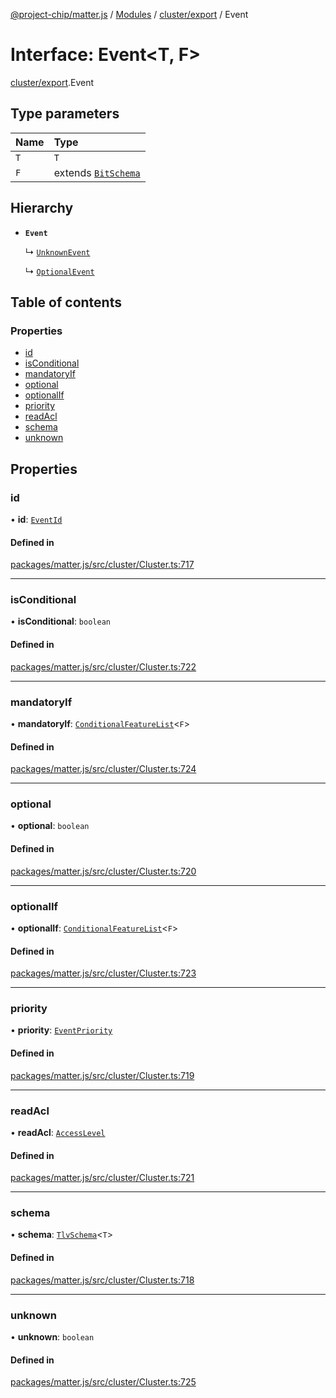 [@project-chip/matter.js](../README.md) / [Modules](../modules.md) / [cluster/export](../modules/cluster_export.md) / Event

# Interface: Event\<T, F\>

[cluster/export](../modules/cluster_export.md).Event

## Type parameters

| Name | Type |
| :------ | :------ |
| `T` | `T` |
| `F` | extends [`BitSchema`](../modules/schema_export.md#bitschema) |

## Hierarchy

- **`Event`**

  ↳ [`UnknownEvent`](cluster_export.UnknownEvent.md)

  ↳ [`OptionalEvent`](cluster_export.OptionalEvent.md)

## Table of contents

### Properties

- [id](cluster_export.Event.md#id)
- [isConditional](cluster_export.Event.md#isconditional)
- [mandatoryIf](cluster_export.Event.md#mandatoryif)
- [optional](cluster_export.Event.md#optional)
- [optionalIf](cluster_export.Event.md#optionalif)
- [priority](cluster_export.Event.md#priority)
- [readAcl](cluster_export.Event.md#readacl)
- [schema](cluster_export.Event.md#schema)
- [unknown](cluster_export.Event.md#unknown)

## Properties

### id

• **id**: [`EventId`](../modules/datatype_export.md#eventid)

#### Defined in

[packages/matter.js/src/cluster/Cluster.ts:717](https://github.com/project-chip/matter.js/blob/5f71eedebdb9fa54338bde320c311bb359b7455d/packages/matter.js/src/cluster/Cluster.ts#L717)

___

### isConditional

• **isConditional**: `boolean`

#### Defined in

[packages/matter.js/src/cluster/Cluster.ts:722](https://github.com/project-chip/matter.js/blob/5f71eedebdb9fa54338bde320c311bb359b7455d/packages/matter.js/src/cluster/Cluster.ts#L722)

___

### mandatoryIf

• **mandatoryIf**: [`ConditionalFeatureList`](../modules/cluster_export.md#conditionalfeaturelist)\<`F`\>

#### Defined in

[packages/matter.js/src/cluster/Cluster.ts:724](https://github.com/project-chip/matter.js/blob/5f71eedebdb9fa54338bde320c311bb359b7455d/packages/matter.js/src/cluster/Cluster.ts#L724)

___

### optional

• **optional**: `boolean`

#### Defined in

[packages/matter.js/src/cluster/Cluster.ts:720](https://github.com/project-chip/matter.js/blob/5f71eedebdb9fa54338bde320c311bb359b7455d/packages/matter.js/src/cluster/Cluster.ts#L720)

___

### optionalIf

• **optionalIf**: [`ConditionalFeatureList`](../modules/cluster_export.md#conditionalfeaturelist)\<`F`\>

#### Defined in

[packages/matter.js/src/cluster/Cluster.ts:723](https://github.com/project-chip/matter.js/blob/5f71eedebdb9fa54338bde320c311bb359b7455d/packages/matter.js/src/cluster/Cluster.ts#L723)

___

### priority

• **priority**: [`EventPriority`](../enums/cluster_export.EventPriority.md)

#### Defined in

[packages/matter.js/src/cluster/Cluster.ts:719](https://github.com/project-chip/matter.js/blob/5f71eedebdb9fa54338bde320c311bb359b7455d/packages/matter.js/src/cluster/Cluster.ts#L719)

___

### readAcl

• **readAcl**: [`AccessLevel`](../enums/cluster_export.AccessLevel.md)

#### Defined in

[packages/matter.js/src/cluster/Cluster.ts:721](https://github.com/project-chip/matter.js/blob/5f71eedebdb9fa54338bde320c311bb359b7455d/packages/matter.js/src/cluster/Cluster.ts#L721)

___

### schema

• **schema**: [`TlvSchema`](../classes/tlv_export.TlvSchema.md)\<`T`\>

#### Defined in

[packages/matter.js/src/cluster/Cluster.ts:718](https://github.com/project-chip/matter.js/blob/5f71eedebdb9fa54338bde320c311bb359b7455d/packages/matter.js/src/cluster/Cluster.ts#L718)

___

### unknown

• **unknown**: `boolean`

#### Defined in

[packages/matter.js/src/cluster/Cluster.ts:725](https://github.com/project-chip/matter.js/blob/5f71eedebdb9fa54338bde320c311bb359b7455d/packages/matter.js/src/cluster/Cluster.ts#L725)
